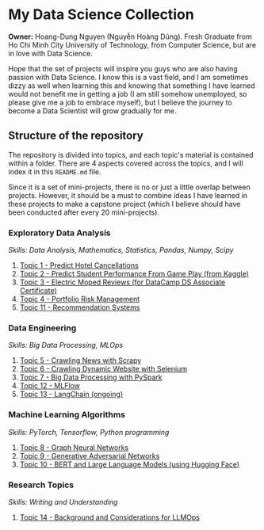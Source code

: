 # My Data Science Collection

**Owner:** Hoang-Dung Nguyen (Nguyễn Hoàng Dũng). Fresh Graduate from Ho Chi Minh City University of Technology, from Computer Science, but are in love with Data Science.

Hope that the set of projects will inspire you guys who are also having passion with Data Science. I know this is a vast field, and I am sometimes dizzy as well when learning this and knowing that something I have learned would not benefit me in getting a job (I am still somehow unemployed, so please give me a job to embrace myself), but I believe the journey to become a Data Scientist will grow gradually for me.

## Structure of the repository

The repository is divided into topics, and each topic's material is contained within a folder. There are 4 aspects covered across the topics, and I will index it in this `README.md` file.

Since it is a set of mini-projects, there is no or just a little overlap between projects. However, it should be a must to combine ideas I have learned in these projects to make a capstone project (which I believe should have been conducted after every 20 mini-projects).

### Exploratory Data Analysis

*Skills: Data Analysis, Mathematics, Statistics, Pandas, Numpy, Scipy*

1. [Topic 1 - Predict Hotel Cancellations](Topic%201%20-%20Predict%20Hotel%20Cancellations)
2. [Topic 2 - Predict Student Performance From Game Play (from Kaggle)](Topic%202%20-%20Predict%20Student%20Performance%20From%20Game%20Play)
3. [Topic 3 - Electric Moped Reviews (for DataCamp DS Associate Certificate)](Topic%203%20-%20Electric%20Moped%20Reviews)
4. [Topic 4 - Portfolio Risk Management](Topic%204%20-%20Portfolio%20Risk%20Management)
5. [Topic 11 - Recommendation Systems](Topic%2011%20-%20Recommendation%20Systems)

### Data Engineering

*Skills: Big Data Processing, MLOps*

1. [Topic 5 - Crawling News with Scrapy](Topic%205%20-%20Crawling%20News%20with%20Scrapy)
2. [Topic 6 - Crawling Dynamic Website with Selenium](Topic%206%20-%20Crawling%20Dynamic%20Website%20with%20Selenium)
3. [Topic 7 - Big Data Processing with PySpark](Topic%207%20-%20Big%20Data%20Processing%20with%20PySpark)
4. [Topic 12 - MLFlow](Topic%2012%20-%20MLFlow)
5. [Topic 13 - LangChain (ongoing)](Topic%2013%20-%20LangChain)

### Machine Learning Algorithms

*Skills: PyTorch, Tensorflow, Python programming*

1. [Topic 8 - Graph Neural Networks](Topic%208%20-%20Graph%20Neural%20Networks)
2. [Topic 9 - Generative Adversarial Networks](Topic%209%20-%20Generative%20Adversarial%20Networks)
3. [Topic 10 - BERT and Large Language Models (using Hugging Face)](Topic%2010%20-%20BERT%20and%20Large%20Language%20Models)

### Research Topics

*Skills: Writing and Understanding*

1. [Topic 14 - Background and Considerations for LLMOps](Topic%2014%20-%20LLMOps%20Discussion)
